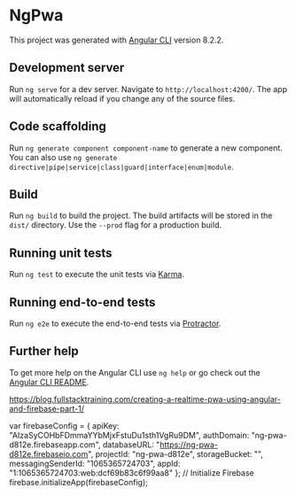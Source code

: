 # NgPwa

This project was generated with [Angular CLI](https://github.com/angular/angular-cli) version 8.2.2.

## Development server

Run `ng serve` for a dev server. Navigate to `http://localhost:4200/`. The app will automatically reload if you change any of the source files.

## Code scaffolding

Run `ng generate component component-name` to generate a new component. You can also use `ng generate directive|pipe|service|class|guard|interface|enum|module`.

## Build

Run `ng build` to build the project. The build artifacts will be stored in the `dist/` directory. Use the `--prod` flag for a production build.

## Running unit tests

Run `ng test` to execute the unit tests via [Karma](https://karma-runner.github.io).

## Running end-to-end tests

Run `ng e2e` to execute the end-to-end tests via [Protractor](http://www.protractortest.org/).

## Further help

To get more help on the Angular CLI use `ng help` or go check out the [Angular CLI README](https://github.com/angular/angular-cli/blob/master/README.md).


https://blog.fullstacktraining.com/creating-a-realtime-pwa-using-angular-and-firebase-part-1/


var firebaseConfig = {
    apiKey: "AIzaSyCOHbFDmmaYYbMjxFstuDu1sth1VgRu9DM",
    authDomain: "ng-pwa-d812e.firebaseapp.com",
    databaseURL: "https://ng-pwa-d812e.firebaseio.com",
    projectId: "ng-pwa-d812e",
    storageBucket: "",
    messagingSenderId: "1065365724703",
    appId: "1:1065365724703:web:dcf69b83c6f99aa8"
  };
  // Initialize Firebase
  firebase.initializeApp(firebaseConfig);